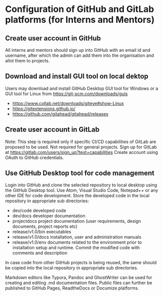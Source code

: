 # Configuration of GitHub and GitLab platforms (for Interns and Mentors)

## Create user account in GitHub 
All interns and mentors should sign up into GitHub with an email id and username, after which the admin can add them into the organisation and allot them to projects.

## Download and install GUI tool on local dektop
Users may download and install GitHub Desktop GUI tool for Windows or a GUI tool for Linux from https://git-scm.com/downloads/guis 
* https://www.collab.net/downloads/giteye#show-Linux 
* https://gitextensions.github.io/ 
* https://github.com/gitahead/gitahead/releases 

## Create user account in GitLab 
Note: This step is required only if specific CI/CD capabilities of GitLab are proposed to be used. Not required for general projects.
Sign up for GitLab at https://gitlab.com/users/sign_up?test=capabilities 
Create account using OAuth to GitHub credentials.

## Use GitHub Desktop tool for code management 
Login into GitHub and clone the selected repository to local desktop using the GitHub Desktop tool.
Use Atom, Visual Studio Code, Notepad++ or any other IDE for code development.
Store the developed code in the local repository in appropriate sub directories:

* dev/code developed code
* dev/docs developer documentation
* projectdocs project documentation (user requirements, design documents, project reports etc)
* release/v1.0/bin executables
* release/v1.0/docs installation, user and administration manuals
* release/v1.0/env documents related to the environment prior to installation setup and runtime.
Commit the modified code with comments and description

In case code from other GitHub projects is being reused, the same should be copied into the local repository in appropriate sub directories.

Markdown editors like Typora, Pandoc and GhostWriter can be used for creating and editing .md documentation files. Public files can further be published to GitHub Pages, ReadtheDocs or Documize platforms.
